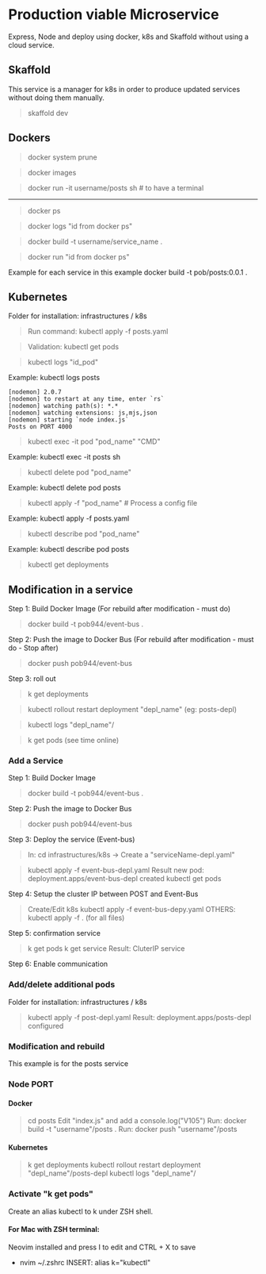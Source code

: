 # Production viable Microservice

Express, Node and deploy using docker, k8s and Skaffold without using a cloud service.

## Skaffold

This service is a manager for k8s in order to produce updated services without doing them manually.

> skaffold dev

## Dockers

> docker system prune

> docker images

> docker run -it username/posts sh # to have a terminal

---

> docker ps

> docker logs "id from docker ps"

> docker build -t username/service_name .

> docker run "id from docker ps"

Example for each service in this example
docker build -t pob/posts:0.0.1 .

## Kubernetes

Folder for installation: infrastructures / k8s

> Run command: kubectl apply -f posts.yaml

> Validation: kubectl get pods

> kubectl logs "id_pod"

Example: kubectl logs posts

```
[nodemon] 2.0.7
[nodemon] to restart at any time, enter `rs`
[nodemon] watching path(s): *.*
[nodemon] watching extensions: js,mjs,json
[nodemon] starting `node index.js`
Posts on PORT 4000
```

> kubectl exec -it pod "pod_name" "CMD"

Example: kubectl exec -it posts sh

> kubectl delete pod "pod_name"

Example: kubectl delete pod posts

> kubectl apply -f "pod_name" # Process a config file

Example: kubectl apply -f posts.yaml

> kubectl describe pod "pod_name"

Example: kubectl describe pod posts

> kubectl get deployments

## Modification in a service

Step 1: Build Docker Image (For rebuild after modification - must do)

> docker build -t pob944/event-bus .

Step 2: Push the image to Docker Bus (For rebuild after modification - must do - Stop after)

> docker push pob944/event-bus

Step 3: roll out

> k get deployments

> kubectl rollout restart deployment "depl_name" (eg: posts-depl)

> kubectl logs "depl_name"/

> k get pods (see time online)

### Add a Service

Step 1: Build Docker Image

> docker build -t pob944/event-bus .

Step 2: Push the image to Docker Bus

> docker push pob944/event-bus

Step 3: Deploy the service (Event-bus)

> In: cd infrastructures/k8s -> Create a "serviceName-depl.yaml"

> kubectl apply -f event-bus-depl.yaml
> Result new pod: deployment.apps/event-bus-depl created
> kubectl get pods

Step 4: Setup the cluster IP between POST and Event-Bus

> Create/Edit k8s
> kubectl apply -f event-bus-depy.yaml
> OTHERS: kubectl apply -f . (for all files)

Step 5: confirmation service

> k get pods
> k get service
> Result: CluterIP service

Step 6: Enable communication

### Add/delete additional pods

Folder for installation: infrastructures / k8s

> kubectl apply -f post-depl.yaml
> Result: deployment.apps/posts-depl configured

### Modification and rebuild

This example is for the posts service

### Node PORT

#### Docker

> cd posts
> Edit "index.js" and add a console.log("V105")
> Run: docker build -t "username"/posts .
> Run: docker push "username"/posts

#### Kubernetes

> k get deployments
> kubectl rollout restart deployment "depl_name"/posts-depl
> kubectl logs "depl_name"/

### Activate "k get pods"

Create an alias kubectl to k under ZSH shell.

#### For Mac with ZSH terminal:

Neovim installed and press I to edit and CTRL + X to save

- nvim ~/.zshrc
  INSERT: alias k="kubectl"
